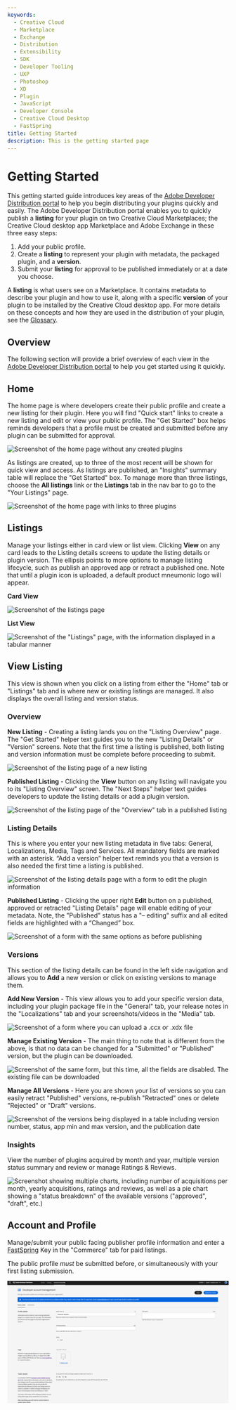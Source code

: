 ```yaml
---
keywords:
  - Creative Cloud
  - Marketplace
  - Exchange
  - Distribution
  - Extensibility
  - SDK
  - Developer Tooling
  - UXP
  - Photoshop
  - XD
  - Plugin
  - JavaScript
  - Developer Console
  - Creative Cloud Desktop
  - FastSpring
title: Getting Started
description: This is the getting started page
---
```


# Getting Started

This getting started guide introduces key areas of the [Adobe Developer Distribution portal](https://developer.adobe.com/distribute/home) to help you begin distributing your plugins quickly and easily. The Adobe Developer Distribution portal enables you to quickly publish a **listing** for your plugin on two Creative Cloud Marketplaces; the Creative Cloud desktop app Marketplace and Adobe Exchange in these three easy steps:

1. Add your public profile.
2. Create a **listing** to represent your plugin with metadata, the packaged plugin, and a **version**.
3. Submit your **listing** for approval to be published immediately or at a date you choose.

<InlineAlert slots="text" variant="help"/>

A **listing** is what users see on a Marketplace. It contains metadata to describe your plugin and how to use it, along with a specific **version** of your plugin to be installed by the Creative Cloud desktop app. For more details on these concepts and how they are used in the distribution of your plugin, see the [Glossary](./glossary.md).

## Overview

The following section will provide a brief overview of each view in the [Adobe Developer Distribution portal](https://developer.adobe.com/distribute/home) to help you get started using it quickly.

## Home

The home page is where developers create their public profile and create a new listing for their plugin. Here you will find "Quick start" links to create a new listing and edit or view your public profile. The "Get Started" box helps reminds developers that a profile must be created and submitted before any plugin can be submitted for approval.

![Screenshot of the home page without any created plugins](../images/DD_Home_first_time_user_sm.jpg)

As listings are created, up to three of the most recent will be shown for quick view and access. As listings are published, an "Insights" summary table will replace the "Get Started" box. To manage more than three listings, choose the **All listings** link or the **Listings** tab in the nav bar to go to the "Your Listings" page.

![Screenshot of the home page with links to three plugins](../images/DD_Home_returning_user.png)

## Listings

Manage your listings either in card view or list view. Clicking **View** on any card leads to the Listing details screens to update the listing details or plugin version. The ellipsis points to more options to manage listing lifecycle, such as publish an approved app or retract a published one. Note that until a plugin icon is uploaded, a default product mneumonic logo will appear.

**Card View**

![Screenshot of the listings page](../images/Your_Listings_card_view.png)

**List View**

![Screenshot of the "Listings" page, with the information displayed in a tabular manner](../images/Your_Listings_list_view.png)

## View Listing

This view is shown when you click on a listing from either the "Home" tab or "Listings" tab and is where new or existing listings are managed. It also displays the overall listing and version status.

### Overview

**New Listing** - Creating a listing lands you on the "Listing Overview" page. The "Get Started" helper text guides you to the new "Listing Details" or "Version" screens. Note that the first time a listing is published, both listing and version information must be complete before proceeding to submit.

![Screenshot of the listing page of a new listing](../images/Listing_Overview_new_listing.png)

**Published Listing** - Clicking the **View** button on any listing will navigate you to its "Listing Overview" screen. The "Next Steps" helper text guides developers to update the listing details or add a plugin version.

![Screenshot of the listing page of the "Overview" tab in a published listing](../images/Listing_Overview_published_listing.png)

### Listing Details

This is where you enter your new listing metadata in five tabs: General, Localizations, Media, Tags and Services. All mandatory fields are marked with an asterisk. “Add a version” helper text reminds you that a version is also needed the first time a listing is published.

![Screenshot of the listing details page with a form to edit the plugin information](../images/Listing_Details_new_listing.png)

**Published Listing** - Clicking the upper right **Edit** button on a published, approved or retracted "Listing Details" page will enable editing of your metadata. Note, the "Published" status has a "– editing" suffix and all edited fields are highlighted with a “Changed” box.

![Screenshot of a form with the same options as before publishing](../images/Listing_Details_published_listing.png)

### Versions

This section of the listing details can be found in the left side navigation and allows you to **Add** a new version or click on existing versions to manage them.

**Add New Version** - This view allows you to add your specific version data, including your plugin package file in the "General" tab, your release notes in the "Localizations" tab and your screenshots/videos in the "Media" tab.

![Screenshot of a form where you can upload a .ccx or .xdx file](../images/plugin_version_add_new_version.png)

**Manage Existing Version** - The main thing to note that is different from the above, is that no data can be changed for a "Submitted" or "Published" version, but the plugin can be downloaded.

![Screenshot of the same form, but this time, all the fields are disabled. The existing file can be downloaded](../images/plugin_version_manage_published.png)

**Manage All Versions** - Here you are shown your list of versions so you can easily retract "Published" versions, re-publish "Retracted" ones or delete "Rejected" or "Draft" versions.

![Screenshot of the versions being displayed in a table including version number, status, app min and max version, and the publication date](../images/plugin_version_manage_all.png)

### Insights

View the number of plugins acquired by month and year, multiple version status summary and review or manage Ratings & Reviews.

![Screenshot showing multiple charts, including number of acquisitions per month, yearly acquisitions, ratings and reviews, as well as a pie chart showing a "status breakdown" of the available versions ("approved", "draft", etc.)](../images/Published_Listing_Insights.png)

## Account and Profile

Manage/submit your public facing publisher profile information and enter a [FastSpring](https://fastspring.com/sign-up/payee-adobe/) Key in the "Commerce" tab for paid listings.

<InlineAlert slots="text" variant="warning"/>

The public profile _must_ be submitted before, or simultaneously with your first listing submission.

![Screenshot of the Account and information page, containing the option to specify "public name", "marketing website", "description", a 250*250 px logo, and Commerce information](../images/Account_and_Profile.png)
